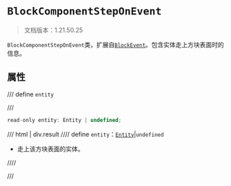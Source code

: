 # `BlockComponentStepOnEvent`

> 文档版本：1.21.50.25

`BlockComponentStepOnEvent`类，扩展自[`BlockEvent`](./blockevent.md)。包含实体走上方块表面时的信息。

## 属性

/// define
`entity`


///

```js
read-only entity: Entity | undefined;
```

/// html | div.result
//// define
`entity`：[`Entity`](./entity.md)|`undefined`

- 走上该方块表面的实体。


////

///

